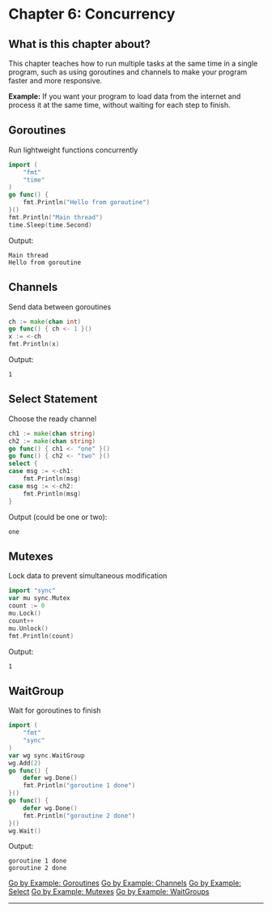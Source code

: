 # Chapter 6: Concurrency

## What is this chapter about?
This chapter teaches how to run multiple tasks at the same time in a single program, such as using goroutines and channels to make your program faster and more responsive.

**Example:**
If you want your program to load data from the internet and process it at the same time, without waiting for each step to finish.

## Goroutines
Run lightweight functions concurrently
```go
import (
    "fmt"
    "time"
)
go func() {
    fmt.Println("Hello from goroutine")
}()
fmt.Println("Main thread")
time.Sleep(time.Second)
```
Output:
```
Main thread
Hello from goroutine
```

## Channels
Send data between goroutines
```go
ch := make(chan int)
go func() { ch <- 1 }()
x := <-ch
fmt.Println(x)
```
Output:
```
1
```

## Select Statement
Choose the ready channel
```go
ch1 := make(chan string)
ch2 := make(chan string)
go func() { ch1 <- "one" }()
go func() { ch2 <- "two" }()
select {
case msg := <-ch1:
    fmt.Println(msg)
case msg := <-ch2:
    fmt.Println(msg)
}
```
Output (could be one or two):
```
one
```

## Mutexes
Lock data to prevent simultaneous modification
```go
import "sync"
var mu sync.Mutex
count := 0
mu.Lock()
count++
mu.Unlock()
fmt.Println(count)
```
Output:
```
1
```

## WaitGroup
Wait for goroutines to finish
```go
import (
    "fmt"
    "sync"
)
var wg sync.WaitGroup
wg.Add(2)
go func() {
    defer wg.Done()
    fmt.Println("goroutine 1 done")
}()
go func() {
    defer wg.Done()
    fmt.Println("goroutine 2 done")
}()
wg.Wait()
```
Output:
```
goroutine 1 done
goroutine 2 done
```

[Go by Example: Goroutines](https://gobyexample.com/goroutines)
[Go by Example: Channels](https://gobyexample.com/channels)
[Go by Example: Select](https://gobyexample.com/select)
[Go by Example: Mutexes](https://gobyexample.com/mutexes)
[Go by Example: WaitGroups](https://gobyexample.com/waitgroups)

---
